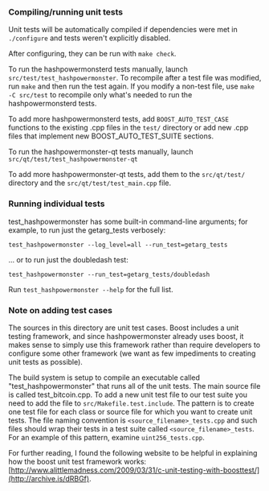 ### Compiling/running unit tests

Unit tests will be automatically compiled if dependencies were met in `./configure`
and tests weren't explicitly disabled.

After configuring, they can be run with `make check`.

To run the hashpowermonsterd tests manually, launch `src/test/test_hashpowermonster`. To recompile
after a test file was modified, run `make` and then run the test again. If you
modify a non-test file, use `make -C src/test` to recompile only what's needed
to run the hashpowermonsterd tests.

To add more hashpowermonsterd tests, add `BOOST_AUTO_TEST_CASE` functions to the existing
.cpp files in the `test/` directory or add new .cpp files that
implement new BOOST_AUTO_TEST_SUITE sections.

To run the hashpowermonster-qt tests manually, launch `src/qt/test/test_hashpowermonster-qt`

To add more hashpowermonster-qt tests, add them to the `src/qt/test/` directory and
the `src/qt/test/test_main.cpp` file.

### Running individual tests

test_hashpowermonster has some built-in command-line arguments; for
example, to run just the getarg_tests verbosely:

    test_hashpowermonster --log_level=all --run_test=getarg_tests

... or to run just the doubledash test:

    test_hashpowermonster --run_test=getarg_tests/doubledash

Run `test_hashpowermonster --help` for the full list.

### Note on adding test cases

The sources in this directory are unit test cases.  Boost includes a
unit testing framework, and since hashpowermonster already uses boost, it makes
sense to simply use this framework rather than require developers to
configure some other framework (we want as few impediments to creating
unit tests as possible).

The build system is setup to compile an executable called "test_hashpowermonster"
that runs all of the unit tests.  The main source file is called
test_bitcoin.cpp. To add a new unit test file to our test suite you need
to add the file to `src/Makefile.test.include`. The pattern is to create
one test file for each class or source file for which you want to create
unit tests.  The file naming convention is `<source_filename>_tests.cpp`
and such files should wrap their tests in a test suite
called `<source_filename>_tests`. For an example of this pattern,
examine `uint256_tests.cpp`.

For further reading, I found the following website to be helpful in
explaining how the boost unit test framework works:
[http://www.alittlemadness.com/2009/03/31/c-unit-testing-with-boosttest/](http://archive.is/dRBGf).

